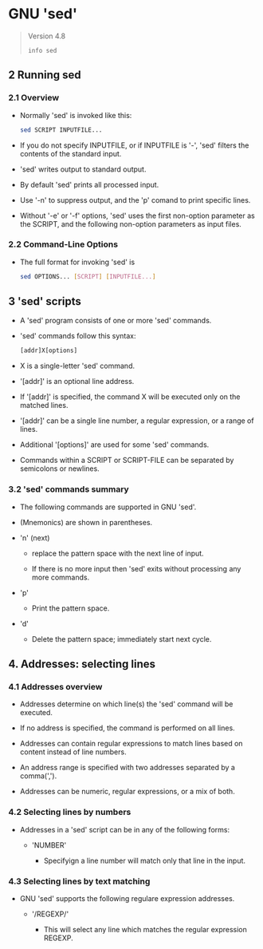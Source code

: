 # GNU 'sed'

> Version 4.8
>
> `info sed`

## 2 Running sed

### 2.1 Overview

- Normally 'sed' is invoked like this:

	```sh
	sed SCRIPT INPUTFILE...
	```

- If you do not specify INPUTFILE, or if INPUTFILE is '-', 'sed' filters the contents of the standard input.

- 'sed' writes output to standard output.

- By default 'sed' prints all processed input.

- Use '-n' to suppress output, and the 'p' comand to print specific lines.

- Without '-e' or '-f' options, 'sed' uses the first non-option parameter as the SCRIPT, and the following non-option parameters as input files.

### 2.2 Command-Line Options

- The full format for invoking 'sed' is

	```sh
	sed OPTIONS... [SCRIPT] [INPUTFILE...]
	```

## 3 'sed' scripts

- A 'sed' program consists of one or more 'sed' commands.

- 'sed' commands follow this syntax:

	```sh
	[addr]X[options]
	```

- X is a single-letter 'sed' command.

- '[addr]' is an optional line address.

- If '[addr]' is specified, the command X will be executed only on the matched lines.

- '[addr]' can be a single line number, a regular expression, or a range of lines.

- Additional '[options]' are used for some 'sed' commands.

- Commands within a SCRIPT or SCRIPT-FILE can be separated by semicolons or newlines.

### 3.2 'sed' commands summary

- The following commands are supported in GNU 'sed'.

- (Mnemonics) are shown in parentheses.

- 'n' (next)

	- replace the pattern space with the next line of input.

	- If there is no more input then 'sed' exits without processing any more commands.

- 'p'

	- Print the pattern space.

- 'd'

    - Delete the pattern space; immediately start next cycle.

## 4. Addresses: selecting lines

### 4.1 Addresses overview

- Addresses determine on which line(s) the 'sed' command will be executed.

- If no address is specified, the command is performed on all lines.

- Addresses can contain regular expressions to match lines based on content instead of line numbers.

- An address range is specified with two addresses separated by a comma(',').

- Addresses can be numeric, regular expressions, or a mix of both.

### 4.2 Selecting lines by numbers

- Addresses in a 'sed' script can be in any of the following forms:

    - 'NUMBER'

        - Specifyign a line number will match only that line in the input.

### 4.3 Selecting lines by text matching

- GNU 'sed' supports the following regulare expression addresses.

    - '/REGEXP/'

        - This will select any line which matches the regular expression REGEXP.

